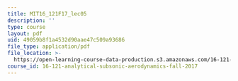 ```yaml
---
title: MIT16_121F17_lec05
description: ''
type: course
layout: pdf
uid: 49059b8f1a4532d90aae47c509a93686
file_type: application/pdf
file_location: >-
  https://open-learning-course-data-production.s3.amazonaws.com/16-121-analytical-subsonic-aerodynamics-fall-2017/49059b8f1a4532d90aae47c509a93686_MIT16_121F17_lec05.pdf
course_id: 16-121-analytical-subsonic-aerodynamics-fall-2017
---
```

